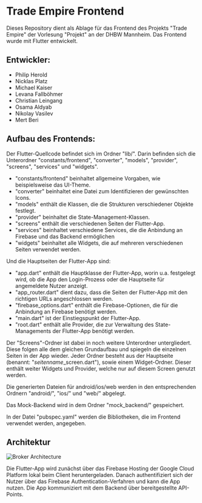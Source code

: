 # Trade Empire Frontend

Dieses Repository dient als Ablage für das Frontend des Projekts "Trade Empire" der Vorlesung "Projekt" an der DHBW Mannheim. Das Frontend wurde mit Flutter entwickelt.

## Entwickler:

- Philip Herold
- Nicklas Platz
- Michael Kaiser
- Levana Fallböhmer
- Christian Leingang
- Osama Aldyab
- Nikolay Vasilev
- Mert Beri

## Aufbau des Frontends:

Der Flutter-Quellcode befindet sich im Ordner "lib/".
Darin befinden sich die Unterordner "constants/frontend", "converter", "models", "provider", "screens", "services" und "widgets".

- "constants/frontend" beinhaltet allgemeine Vorgaben, wie beispielsweise das UI-Theme.
- "converter" beinhaltet eine Datei zum Identifizieren der gewünschten Icons.
- "models" enthält die Klassen, die die Strukturen verschiedener Objekte festlegt.
- "provider" beinhaltet die State-Management-Klassen.
- "screens" enthält die verschiedenen Seiten der Flutter-App.
- "services" beinhaltet verschiedene Services, die die Anbindung an Firebase und das Backend ermöglichen
- "widgets" beinhaltet alle Widgets, die auf mehreren verschiedenen Seiten verwendet werden.

Und die Hauptseiten der Flutter-App sind:

- "app.dart" enthält die Hauptklasse der Flutter-App, worin u.a. festgelegt wird, ob die App den Login-Prozess oder die Hauptseite für angemeldete Nutzer anzeigt.
- "app_router.dart" dient dazu, dass die Seiten der Flutter-App mit den richtigen URLs angeschlossen werden.
- "firebase_options.dart" enthält die Firebase-Optionen, die für die Anbindung an Firebase benötigt werden.
- "main.dart" ist der Einstiegspunkt der Flutter-App.
- "root.dart" enthält alle Provider, die zur Verwaltung des State-Managements der Flutter-App benötigt werden.

Der "Screens"-Ordner ist dabei in noch weitere Unterordner untergliedert. Diese folgen alle dem gleichen Grundaufbau und spiegeln die einzelnen Seiten in der App wieder. Jeder Ordner besteht aus der Hauptseite (benannt: "_seitenname_\_screen.dart"), sowie einem Widget-Ordner. Dieser enthält weiter Widgets und Provider, welche nur auf diesem Screen genutzt werden.

Die generierten Dateien für android/ios/web werden in den entsprechenden Ordnern "android/", "ios/" und "web/" abgelegt.

Das Mock-Backend wird in dem Ordner "mock_backend/" gespeichert.

In der Datei "pubspec.yaml" werden die Bibliotheken, die im Frontend verwendet werden, angegeben.

## Architektur
![Broker Architecture](https://user-images.githubusercontent.com/40596710/175899938-16f0bff4-b74d-465f-a436-cc49ce5d61ba.jpg)

Die Flutter-App wird zunächst über das Firebase Hosting der Google Cloud Platform lokal beim Client heruntergeladen. Danach authentifiziert sich der Nutzer über das Firebase Authentication-Verfahren und kann die App nutzen.
Die App kommuniziert mit dem Backend über bereitgestellte API-Points.
